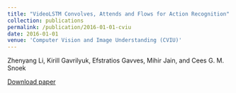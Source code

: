```yaml
---
title: "VideoLSTM Convolves, Attends and Flows for Action Recognition"
collection: publications
permalink: /publication/2016-01-01-cviu
date: 2016-01-01
venue: 'Computer Vision and Image Understanding (CVIU)'
---
```


Zhenyang Li, Kirill Gavrilyuk, Efstratios Gavves, Mihir Jain, and Cees G. M. Snoek

<a href='http://isis-data.science.uva.nl/cgmsnoek/pub/li-videolstm-cviu.pdf'>Download paper</a>
